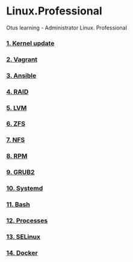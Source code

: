 # Linux.Professional
Otus learning - Administrator Linux. Professional
### [1. Kernel update](hw1_kernel%20update/README.md)
### [2. Vagrant](hw2_Vagrant/README.md)
### [3. Ansible](hw3_Ansible/README.md)
### [4. RAID](hw4_Raid/README.md)
### [5. LVM](hw5_LVM/README.md)
### [6. ZFS](hw6_ZFS/README.md)
### [7. NFS](hw7_NFS/README.md)
### [8. RPM](hw8_RPM/README.md)
### [9. GRUB2](hw9_GRUB2/README.md)
### [10. Systemd](hw10_Systemd/README.md)
### [11. Bash](hw11_Bash/README.md)
### [12. Processes](hw12_Processes/README.md)
### [13. SELinux](hw13_SELinux/README.md)
### [14. Docker](hw14_Docker/README.md)
